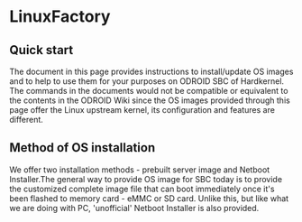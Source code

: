 # LinuxFactory

## Quick start
The document in this page provides instructions to install/update OS images and to help to use them for your purposes on ODROID SBC of Hardkernel. The commands in the documents would not be compatible or equivalent to the contents in the ODROID Wiki since the OS images provided through this page offer the Linux upstream kernel, its configuration and features are different.

## Method of OS installation
We offer two installation methods - prebuilt server image and Netboot Installer.The general way to provide OS image for SBC today is to provide the customized complete image file that can boot immediately once it's been flashed to memory card - eMMC or SD card. Unlike this, but like what we are doing with PC, 'unofficial' Netboot Installer is also provided.

